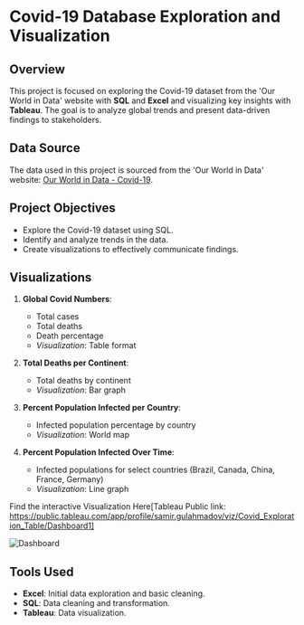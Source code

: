 # Covid-19 Database Exploration and Visualization

## Overview
This project is focused on exploring the Covid-19 dataset from the 'Our World in Data' website with **SQL** and **Excel** and visualizing key insights with **Tableau**. The goal is to analyze global trends and present data-driven findings to stakeholders.

## Data Source
The data used in this project is sourced from the 'Our World in Data' website: [Our World in Data - Covid-19](https://ourworldindata.org/covid-deaths).

## Project Objectives
- Explore the Covid-19 dataset using SQL.
- Identify and analyze trends in the data.
- Create visualizations to effectively communicate findings.

## Visualizations
1. **Global Covid Numbers**:
   - Total cases
   - Total deaths
   - Death percentage
   - *Visualization*: Table format

2. **Total Deaths per Continent**:
   - Total deaths by continent
   - *Visualization*: Bar graph

3. **Percent Population Infected per Country**:
   - Infected population percentage by country
   - *Visualization*: World map

4. **Percent Population Infected Over Time**:
   - Infected populations for select countries (Brazil, Canada, China, France, Germany)
   - *Visualization*: Line graph
  
Find the interactive Visualization Here[Tableau Public link: https://public.tableau.com/app/profile/samir.gulahmadov/viz/Covid_Exploration_Table/Dashboard1]

![Dashboard](https://github.com/SamirG-ov/PortfolioProjects/assets/47461720/4e6e018e-2aeb-4b48-ae40-3e5cff195a1d)

## Tools Used

- **Excel**: Initial data exploration and basic cleaning.
- **SQL**: Data cleaning and transformation.
- **Tableau**: Data visualization.
